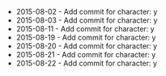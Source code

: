 - 2015-08-02 - Add commit for character: y
- 2015-08-03 - Add commit for character: y
- 2015-08-11 - Add commit for character: y
- 2015-08-19 - Add commit for character: y
- 2015-08-20 - Add commit for character: y
- 2015-08-21 - Add commit for character: y
- 2015-08-22 - Add commit for character: y
